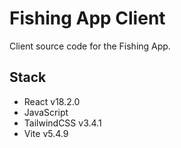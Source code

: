 # Fishing App Client

Client source code for the Fishing App.

## Stack

- React v18.2.0
- JavaScript
- TailwindCSS v3.4.1
- Vite v5.4.9
